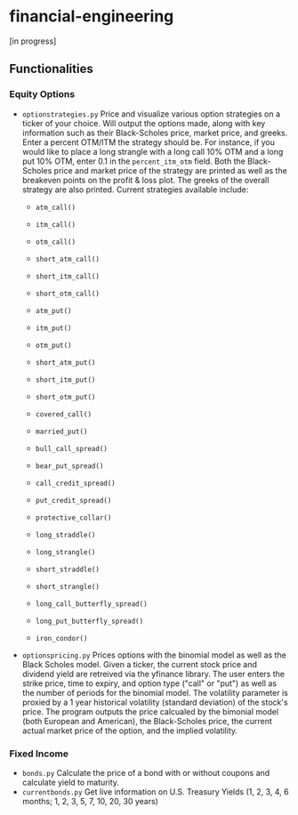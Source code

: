 # financial-engineering

[in progress]

## Functionalities 
### Equity Options
- ```optionstrategies.py``` Price and visualize various option strategies on a ticker of your choice. Will output the options made, along with key information such as their Black-Scholes price, market price, and greeks. Enter a percent OTM/ITM the strategy should be. For instance, if you would like to place a long strangle with a long call 10% OTM and a long put 10% OTM, enter 0.1 in the ```percent_itm_otm``` field. Both the Black-Scholes price and market price of the strategy are printed as well as the breakeven points on the profit & loss plot. The greeks of the overall strategy are also printed. Current strategies available include:
  
  - ```atm_call()```
  - ```itm_call()```
  - ```otm_call()```
  - ```short_atm_call()```
  - ```short_itm_call()```
  - ```short_otm_call()```
    
  - ```atm_put()```
  - ```itm_put()```
  - ```otm_put()```
  - ```short_atm_put()```
  - ```short_itm_put()```
  - ```short_otm_put()```
    
  -  ```covered_call()```
  -  ```married_put()```

  -  ```bull_call_spread()```
  -  ```bear_put_spread()```
  - ```call_credit_spread()```
  - ```put_credit_spread()```
    
  -  ```protective_collar()```
  -  ```long_straddle()```
  -  ```long_strangle()```
  -  ```short_straddle()```
  -  ```short_strangle()```
    
  -  ```long_call_butterfly_spread()```
  -  ```long_put_butterfly_spread()```
  -  ```iron_condor()```
    
- ```optionspricing.py``` Prices options with the binomial model as well as the Black Scholes model. Given a ticker, the current stock price and dividend yield are retreived via the yfinance library. The user enters the strike price, time to expiry, and option type ("call" or "put") as well as the number of periods for the binomial model. The volatility parameter is proxied by a 1 year historical volatility (standard deviation) of the stock's price. The program outputs the price calcualed by the bimonial model (both European and American), the Black-Scholes price, the current actual market price of the option, and the implied volatility. 

### Fixed Income
- ```bonds.py``` Calculate the price of a bond with or without coupons and calculate yield to maturity.
- ```currentbonds.py``` Get live information on U.S. Treasury Yields (1, 2, 3, 4, 6 months; 1, 2, 3, 5, 7, 10, 20, 30 years)
